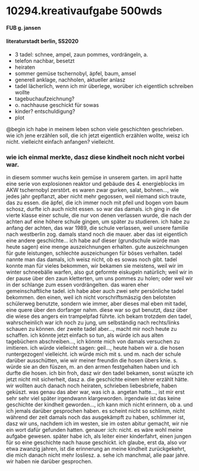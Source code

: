 # 10294.kreativaufgabe 500wds
#### FUB g. jansen
#### literaturstadt berlin, SS2020
- 3 tadel: schnee, ampel, zaun pommes, vordrängeln, a.
- telefon nachbar, besetzt
- heiraten
- sommer gemüse tschernobyl, äpfel, baum, amsel
- generell anklage, nachholen, aktueller anlasz
- tadel lächerlich, wenn ich mir überlege, worüber ich eigentlich schreiben wollte
- tagebuchaufzeichnung?
- o. nachhause geschickt für sowas
- kinder? entschuldigung?
- plot

@begin
ich habe in meinem leben schon viele geschichten geschrieben. wie ich jene erzählen soll, die ich jetzt eigentlich erzählen wollte, weisz ich nicht. vielleicht einfach anfangen? vielleicht.
### wie ich einmal merkte, dasz diese kindheit noch nicht vorbei war.
in diesem sommer wuchs kein gemüse in unserem garten. im april hatte eine serie von explosionen reaktor und gebäude des 4. energieblocks im AKW tschernobyl zerstört. es waren zwar gurken, salat, bohnen..., wie jedes jahr gepflanzt, aber nicht mehr gegossen, weil niemand sich traute, das zu essen. die äpfel, die ich immer noch mit pfeil und bogen vom baum schosz, durfte ich auch nicht essen. so war das damals. ich ging in die vierte klasse einer schule, die nur von denen verlassen wurde, die nach der achten auf eine höhere schule gingen, um später zu studieren. ich habe zu anfang der achten, das war 1989, die schule verlassen, weil unsere familie nach westberlin zog. damals stand noch die mauer. aber das ist eigentlich eine andere geschichte...
ich habe auf dieser (grundschule würde man heute sagen) eine menge auszeichnungen erhalten. gute auszeichnungen für gute leistungen, schlechte auszeichungen für böses verhalten. tadel nannte man das damals, ich weisz nicht, ob es sowas noch gibt. tadel konnte man für vieles bekommen, wir bekamen sie meistens, weil wir im winter schneebälle warfen, also gut geformte eiskugeln natürlich; weil wir in der pause über den zaun kletterten, um uns pommes zu holen; oder weil wir in der schlange zum essen vordrängelten. das waren eher gemeinschaftliche tadel. ich habe aber auch zwei sehr persönliche tadel bekommen. den einen, weil ich nicht vorschriftsmäszig den belotsten schülerweg benutzte, sondern wie immer, aber dieses mal eben mit tadel, eine quere über den dorfanger nahm. diese war so gut benutzt, dasz über die wiese des angers ein trampelpfad führte. ich bekam trotzdem den tadel, wahrscheinlich war ich noch zu jung, um selbständig nach rechts/links schauen zu können. der zweite tadel aber..., macht mir noch heute zu schaffen.
ich könnte jetzt einfach so tun, als würde ich aus alten tagebüchern abschreiben..., ich könnte mich von damals versuchen zu imitieren. ich würde vielleicht sagen: geil..., heute haben wir a. die hosen runtergezogen! vielleicht. ich würde mich mit s. und m. nach der schule darüber ausschütten, wie wir meiner freundin die hosen übers knie. s. würde sie an den füszen, m. an den armen festgehalten haben und ich durfte die hosen.
ich bin froh, dasz wir den tadel bekamen, sonst wüszte ich jetzt nicht mit sicherheit, dasz a. die geschichte einem lehrer erzählt hätte. wir wollten auch danach noch heiraten, schrieben liebesbriefe, haben geküszt. was genau das aber war, was ich a. angetan hatte..., ist mir erst sehr sehr viel später irgendwann klargeworden.
irgendwie ist das keine geschichte der kindheit geworden..., ich kann mich nicht erinnern, ob a. und ich jemals darüber gesprochen haben. es scheint nicht so schlimm, nicht während der zeit damals noch das ausgekämpft zu haben, schlimmer ist, dasz wir uns, nachdem ich im westen, sie im osten abitur gemacht, wir nie ein wort dafür gefunden hatten. genauer :ich: nicht. es wäre wohl meine aufgabe gewesen. später habe ich, als leiter einer kinderfahrt, einen jungen für so eine geschichte nach hause geschickt. ich glaube, erst da, also vor etwa zwanzig jahren, ist die erinnerung an meine kindheit zurückgekehrt, die mich danach nicht mehr losliesz.
a. sehe ich manchmal, alle paar jahre. wir haben nie darüber gesprochen.